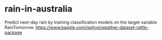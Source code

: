 # rain-in-australia
Predict next-day rain by training classification models on the target variable RainTomorrow.
https://www.kaggle.com/jsphyg/weather-dataset-rattle-package
